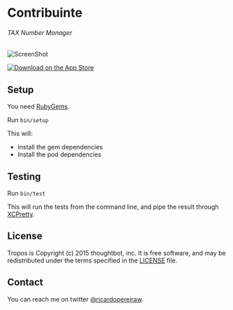 Contribuinte
============
###### TAX Number Manager

![ScreenShot](https://www.dropbox.com/s/gepdvumd4rtppy2/iOS%20Simulator%20Screen%20Shot%2011%20Jan%202015%2003.40.10.png)

[![Download on the App Store](http://troposweather.com/assets/images/app-store-badge-5eb1a238.svg)](https://itunes.apple.com/us/app/contribuinte-garantia-do-nif/id957168333?mt=8)

Setup
-----

You need [RubyGems](https://rubygems.org).

Run `bin/setup`

This will:

- Install the gem dependencies
- Install the pod dependencies

Testing
-------

Run `bin/test`

This will run the tests from the command line, and pipe the result through
[XCPretty](https://github.com/supermarin/xcpretty).

License
-------

Tropos is Copyright (c) 2015 thoughtbot, inc. It is free software,
and may be redistributed under the terms specified in the [LICENSE] file.

[LICENSE]: /LICENSE.md

Contact
-------

You can reach me on twitter [@ricardopereiraw](https://twitter.com/ricardopereiraw).
